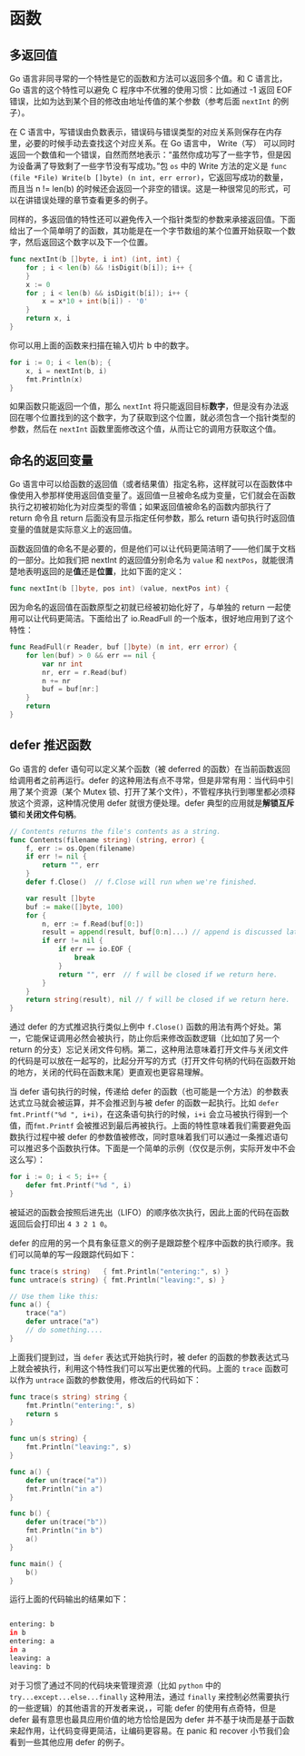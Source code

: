 # 函数

## 多返回值
Go 语言非同寻常的一个特性是它的函数和方法可以返回多个值。和 C 语言比，Go 语言的这个特性可以避免 C 程序中不优雅的使用习惯：比如通过 -1 返回 EOF 错误，比如为达到某个目的修改由地址传值的某个参数（参考后面 `nextInt` 的例子）。

在 C 语言中，写错误由负数表示，错误码与错误类型的对应关系则保存在内存里，必要的时候手动去查找这个对应关系。在 Go 语言中， Write（写） 可以同时返回一个数值和一个错误，自然而然地表示：“虽然你成功写了一些字节，但是因为设备满了导致剩了一些字节没有写成功。”包 `os` 中的 Write 方法的定义是 `func (file *File) Write(b []byte) (n int, err error)`，它返回写成功的数量，而且当 n != len(b) 的时候还会返回一个非空的错误。这是一种很常见的形式，可以在讲错误处理的章节查看更多的例子。

同样的，多返回值的特性还可以避免传入一个指针类型的参数来承接返回值。下面给出了一个简单明了的函数，其功能是在一个字节数组的某个位置开始获取一个数字，然后返回这个数字以及下一个位置。

```go
func nextInt(b []byte, i int) (int, int) {
    for ; i < len(b) && !isDigit(b[i]); i++ {
    }
    x := 0
    for ; i < len(b) && isDigit(b[i]); i++ {
        x = x*10 + int(b[i]) - '0'
    }
    return x, i
}
```

你可以用上面的函数来扫描在输入切片 b 中的数字。

```go
for i := 0; i < len(b); {
    x, i = nextInt(b, i)
    fmt.Println(x)
}
```

如果函数只能返回一个值，那么 `nextInt` 将只能返回目标**数字**，但是没有办法返回在哪个位置找到的这个数字，为了获取到这个位置，就必须包含一个指针类型的参数，然后在 `nextInt` 函数里面修改这个值，从而让它的调用方获取这个值。

## 命名的返回变量

Go 语言中可以给函数的返回值（或者结果值）指定名称，这样就可以在函数体中像使用入参那样使用返回值变量了。返回值一旦被命名成为变量，它们就会在函数执行之初被初始化为对应类型的零值；如果返回值被命名的函数内部执行了 return 命令且 return 后面没有显示指定任何参数，那么 return 语句执行时返回值变量的值就是实际意义上的返回值。

函数返回值的命名不是必要的，但是他们可以让代码更简洁明了——他们属于文档的一部分。比如我们把 nextInt 的返回值分别命名为 `value` 和 `nextPos`，就能很清楚地表明返回的是**值**还是**位置**，比如下面的定义：

```go
func nextInt(b []byte, pos int) (value, nextPos int) {
```

因为命名的返回值在函数原型之初就已经被初始化好了，与单独的 return 一起使用可以让代码更简洁。下面给出了 io.ReadFull 的一个版本，很好地应用到了这个特性：

```go
func ReadFull(r Reader, buf []byte) (n int, err error) {
    for len(buf) > 0 && err == nil {
        var nr int
        nr, err = r.Read(buf)
        n += nr
        buf = buf[nr:]
    }
    return
}
```

## defer 推迟函数

Go 语言的 defer 语句可以定义某个函数（被 deferred 的函数）在当前函数返回给调用者之前再运行。defer 的这种用法有点不寻常，但是非常有用：当代码中引用了某个资源（某个 Mutex 锁、打开了某个文件），不管程序执行到哪里都必须释放这个资源，这种情况使用 defer 就很方便处理。defer 典型的应用就是**解锁互斥锁**和**关闭文件句柄**。

```go
// Contents returns the file's contents as a string.
func Contents(filename string) (string, error) {
    f, err := os.Open(filename)
    if err != nil {
        return "", err
    }
    defer f.Close()  // f.Close will run when we're finished.

    var result []byte
    buf := make([]byte, 100)
    for {
        n, err := f.Read(buf[0:])
        result = append(result, buf[0:n]...) // append is discussed later.
        if err != nil {
            if err == io.EOF {
                break
            }
            return "", err  // f will be closed if we return here.
        }
    }
    return string(result), nil // f will be closed if we return here.
}
```

通过 defer 的方式推迟执行类似上例中 `f.Close()` 函数的用法有两个好处。第一，它能保证调用必然会被执行，防止你后来修改函数逻辑（比如加了另一个 return 的分支）忘记关闭文件句柄。第二，这种用法意味着打开文件与关闭文件的代码是可以放在一起写的，比起分开写的方式（打开文件句柄的代码在函数开始的地方，关闭的代码在函数末尾）更直观也更容易理解。

当 defer 语句执行的时候，传递给 defer 的函数（也可能是一个方法）的参数表达式立马就会被运算，并不会推迟到与被 defer 的函数一起执行。比如 `defer fmt.Printf("%d ", i+i)`，在这条语句执行的时候，`i+i` 会立马被执行得到一个值，而`fmt.Printf` 会被推迟到最后再被执行。上面的特性意味着我们需要避免函数执行过程中被 defer 的参数值被修改，同时意味着我们可以通过一条推迟语句可以推迟多个函数执行体。下面是一个简单的示例（仅仅是示例，实际开发中不会这么写）：

```go
for i := 0; i < 5; i++ {
    defer fmt.Printf("%d ", i)
}
```

被延迟的函数会按照后进先出（LIFO）的顺序依次执行，因此上面的代码在函数返回后会打印出 `4 3 2 1 0`。

defer 的应用的另一个具有象征意义的例子是跟踪整个程序中函数的执行顺序。我们可以简单的写一段跟踪代码如下：

```go
func trace(s string)   { fmt.Println("entering:", s) }
func untrace(s string) { fmt.Println("leaving:", s) }

// Use them like this:
func a() {
    trace("a")
    defer untrace("a")
    // do something....
}
```

上面我们提到过，当 `defer` 表达式开始执行时，被 defer 的函数的参数表达式马上就会被执行，利用这个特性我们可以写出更优雅的代码。上面的 `trace` 函数可以作为 `untrace` 函数的参数使用，修改后的代码如下：

```go
func trace(s string) string {
    fmt.Println("entering:", s)
    return s
}

func un(s string) {
    fmt.Println("leaving:", s)
}

func a() {
    defer un(trace("a"))
    fmt.Println("in a")
}

func b() {
    defer un(trace("b"))
    fmt.Println("in b")
    a()
}

func main() {
    b()
}
```
运行上面的代码输出的结果如下：
```bash

entering: b
in b
entering: a
in a
leaving: a
leaving: b

```

对于习惯了通过不同的代码块来管理资源（比如 `python` 中的 `try...except...else...finally` 这种用法，通过 `finally` 来控制必然需要执行的一些逻辑）的其他语言的开发者来说，，可能 defer 的使用有点奇特，但是 defer 最有意思也最具应用价值的地方恰恰是因为 defer 并不基于块而是基于函数来起作用，让代码变得更简洁，让编码更容易。在 panic 和 recover 小节我们会看到一些其他应用 defer 的例子。